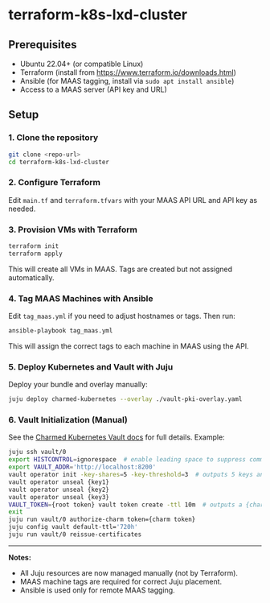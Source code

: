 # terraform-k8s-lxd-cluster

## Prerequisites

- Ubuntu 22.04+ (or compatible Linux)
- Terraform (install from <https://www.terraform.io/downloads.html>)
- Ansible (for MAAS tagging, install via `sudo apt install ansible`)
- Access to a MAAS server (API key and URL)

## Setup

### 1. Clone the repository

```sh
git clone <repo-url>
cd terraform-k8s-lxd-cluster
```

### 2. Configure Terraform

Edit `main.tf` and `terraform.tfvars` with your MAAS API URL and API key as needed.

### 3. Provision VMs with Terraform

```sh
terraform init
terraform apply
```

This will create all VMs in MAAS. Tags are created but not assigned automatically.

### 4. Tag MAAS Machines with Ansible

Edit `tag_maas.yml` if you need to adjust hostnames or tags. Then run:

```sh
ansible-playbook tag_maas.yml
```

This will assign the correct tags to each machine in MAAS using the API.

### 5. Deploy Kubernetes and Vault with Juju

Deploy your bundle and overlay manually:

```sh
juju deploy charmed-kubernetes --overlay ./vault-pki-overlay.yaml
```

### 6. Vault Initialization (Manual)

See the [Charmed Kubernetes Vault docs](https://ubuntu.com/kubernetes/charmed-k8s/docs/using-vault) for full details. Example:

```sh
juju ssh vault/0
export HISTCONTROL=ignorespace  # enable leading space to suppress command history
export VAULT_ADDR='http://localhost:8200'
vault operator init -key-shares=5 -key-threshold=3  # outputs 5 keys and a root token
vault operator unseal {key1}
vault operator unseal {key2}
vault operator unseal {key3}
VAULT_TOKEN={root token} vault token create -ttl 10m  # outputs a {charm token} to auth the charm
exit
juju run vault/0 authorize-charm token={charm token}
juju config vault default-ttl='720h'
juju run vault/0 reissue-certificates
```

---
**Notes:**

- All Juju resources are now managed manually (not by Terraform).
- MAAS machine tags are required for correct Juju placement.
- Ansible is used only for remote MAAS tagging.
